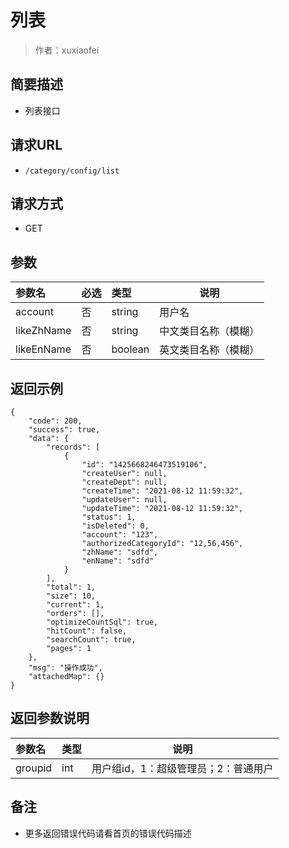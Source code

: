 # 列表

> 作者：xuxiaofei

## 简要描述

- 列表接口

## 请求URL
- ` /category/config/list `
  
## 请求方式
- GET 

## 参数

|参数名|必选|类型|说明|
|:----    |:---|:----- |-----   |
|account |否  |string |用户名   |
|likeZhName |否  |string | 中文类目名称（模糊）    |
|likeEnName     |否  |boolean | 英文类目名称（模糊）    |

## 返回示例 

``` 
{
    "code": 200,
    "success": true,
    "data": {
        "records": [
            {
                "id": "1425668246473519106",
                "createUser": null,
                "createDept": null,
                "createTime": "2021-08-12 11:59:32",
                "updateUser": null,
                "updateTime": "2021-08-12 11:59:32",
                "status": 1,
                "isDeleted": 0,
                "account": "123",
                "authorizedCategoryId": "12,56,456",
                "zhName": "sdfd",
                "enName": "sdfd"
            }
        ],
        "total": 1,
        "size": 10,
        "current": 1,
        "orders": [],
        "optimizeCountSql": true,
        "hitCount": false,
        "searchCount": true,
        "pages": 1
    },
    "msg": "操作成功",
    "attachedMap": {}
}
```

## 返回参数说明 

|参数名|类型|说明|
|:-----  |:-----|-----                           |
|groupid |int   |用户组id，1：超级管理员；2：普通用户  |

## 备注 

- 更多返回错误代码请看首页的错误代码描述